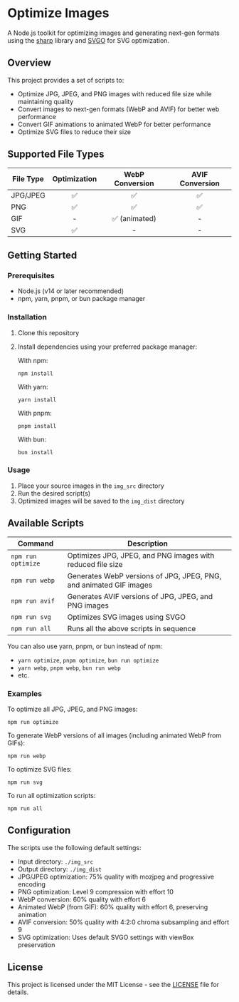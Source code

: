 # Optimize Images

A Node.js toolkit for optimizing images and generating next-gen formats using the [sharp](https://sharp.pixelplumbing.com/ "sharp - High performance Node.js image processing") library and [SVGO](https://github.com/svg/svgo) for SVG optimization.

## Overview

This project provides a set of scripts to:
- Optimize JPG, JPEG, and PNG images with reduced file size while maintaining quality
- Convert images to next-gen formats (WebP and AVIF) for better web performance
- Convert GIF animations to animated WebP for better performance
- Optimize SVG files to reduce their size

## Supported File Types

| File Type | Optimization | WebP Conversion | AVIF Conversion |
|-----------|:------------:|:---------------:|:---------------:|
| JPG/JPEG  | ✅           | ✅              | ✅              |
| PNG       | ✅           | ✅              | ✅              |
| GIF       | -            | ✅ (animated)   | -               |
| SVG       | ✅           | -               | -               |

## Getting Started

### Prerequisites

- Node.js (v14 or later recommended)
- npm, yarn, pnpm, or bun package manager

### Installation

1. Clone this repository
2. Install dependencies using your preferred package manager:

   With npm:
   ```
   npm install
   ```
   
   With yarn:
   ```
   yarn install
   ```
   
   With pnpm:
   ```
   pnpm install
   ```
   
   With bun:
   ```
   bun install
   ```

### Usage

1. Place your source images in the `img_src` directory
2. Run the desired script(s)
3. Optimized images will be saved to the `img_dist` directory

## Available Scripts

| Command | Description |
|---------|-------------|
| `npm run optimize` | Optimizes JPG, JPEG, and PNG images with reduced file size |
| `npm run webp` | Generates WebP versions of JPG, JPEG, PNG, and animated GIF images |
| `npm run avif` | Generates AVIF versions of JPG, JPEG, and PNG images |
| `npm run svg` | Optimizes SVG images using SVGO |
| `npm run all` | Runs all the above scripts in sequence |

You can also use yarn, pnpm, or bun instead of npm:
- `yarn optimize`, `pnpm optimize`, `bun run optimize`
- `yarn webp`, `pnpm webp`, `bun run webp`
- etc.

### Examples

To optimize all JPG, JPEG, and PNG images:
```
npm run optimize
```

To generate WebP versions of all images (including animated WebP from GIFs):
```
npm run webp
```

To optimize SVG files:
```
npm run svg
```

To run all optimization scripts:
```
npm run all
```

## Configuration

The scripts use the following default settings:

- Input directory: `./img_src`
- Output directory: `./img_dist`
- JPG/JPEG optimization: 75% quality with mozjpeg and progressive encoding
- PNG optimization: Level 9 compression with effort 10
- WebP conversion: 60% quality with effort 6
- Animated WebP (from GIF): 60% quality with effort 6, preserving animation
- AVIF conversion: 50% quality with 4:2:0 chroma subsampling and effort 9
- SVG optimization: Uses default SVGO settings with viewBox preservation

## License

This project is licensed under the MIT License - see the [LICENSE](LICENSE) file for details.
